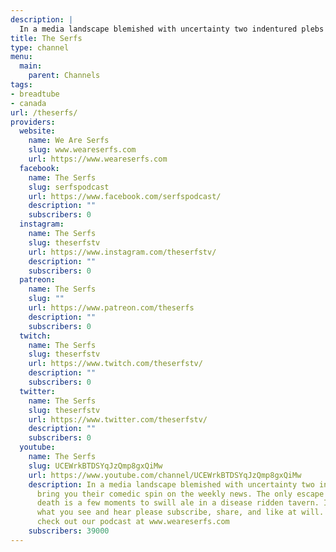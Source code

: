```yaml
---
description: |
  In a media landscape blemished with uncertainty two indentured plebs bring you their comedic spin on the weekly news. The only escape from the black death is a few moments to swill ale in a disease ridden tavern.
title: The Serfs
type: channel
menu:
  main:
    parent: Channels
tags:
- breadtube
- canada
url: /theserfs/
providers:
  website:
    name: We Are Serfs
    slug: www.weareserfs.com
    url: https://www.weareserfs.com
  facebook:
    name: The Serfs
    slug: serfspodcast
    url: https://www.facebook.com/serfspodcast/
    description: ""
    subscribers: 0
  instagram:
    name: The Serfs
    slug: theserfstv
    url: https://www.instagram.com/theserfstv/
    description: ""
    subscribers: 0
  patreon:
    name: The Serfs
    slug: ""
    url: https://www.patreon.com/theserfs
    description: ""
    subscribers: 0
  twitch:
    name: The Serfs
    slug: theserfstv
    url: https://www.twitch.com/theserfstv/
    description: ""
    subscribers: 0
  twitter:
    name: The Serfs
    slug: theserfstv
    url: https://www.twitter.com/theserfstv/
    description: ""
    subscribers: 0
  youtube:
    name: The Serfs
    slug: UCEWrkBTDSYqJzQmp8gxQiMw
    url: https://www.youtube.com/channel/UCEWrkBTDSYqJzQmp8gxQiMw
    description: In a media landscape blemished with uncertainty two indentured plebs
      bring you their comedic spin on the weekly news. The only escape from the black
      death is a few moments to swill ale in a disease ridden tavern. If you like
      what you see and hear please subscribe, share, and like at will. Be sure to
      check out our podcast at www.weareserfs.com
    subscribers: 39000
---
```

